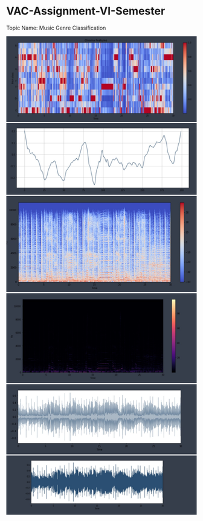 # VAC-Assignment-VI-Semester
Topic Name: Music Genre Classification

<img src ="images/Croma feature.jpeg">
<img src ="images/Zero cross rate.jpeg">
<img src ="images/melspectrum.jpeg">
<img src ="images/sectrum representation.jpeg">
<img src ="images/spectral rolloff.jpeg">
<img src ="images/visualisation of audio.jpeg">
